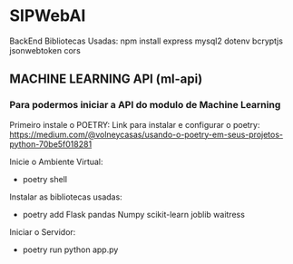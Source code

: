 # SIPWebAI
BackEnd 
Bibliotecas Usadas:
npm install express mysql2 dotenv bcryptjs jsonwebtoken cors


## MACHINE LEARNING API (ml-api)

### Para podermos iniciar a API do modulo de Machine Learning

Primeiro instale o POETRY:
Link para instalar e configurar o poetry: https://medium.com/@volneycasas/usando-o-poetry-em-seus-projetos-python-70be5f018281

Inicie o Ambiente Virtual:
- poetry shell

Instalar as bibliotecas usadas:
- poetry add Flask pandas Numpy scikit-learn joblib waitress

Iniciar o Servidor: 
- poetry run python app.py